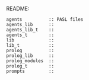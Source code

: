 README:

	agents			:: PASL files
	agents_lib		:: 
	agents_lib_t	:: 
	agents_t		:: 
	lib				:: 
	lib_t			:: 
	prolog			:: 
	prolog_lib		:: 
	prolog_modules	:: 
	prolog_t		:: 
	prompts			:: 
